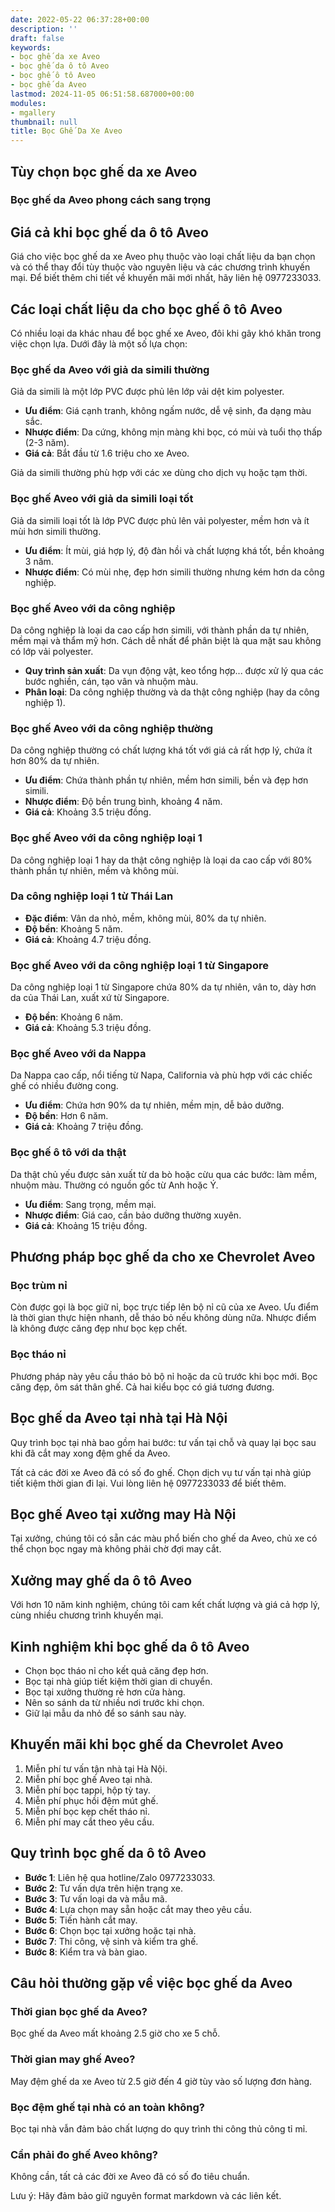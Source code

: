 ```yaml
---
date: 2022-05-22 06:37:28+00:00
description: ''
draft: false
keywords:
- bọc ghế da xe Aveo
- bọc ghế da ô tô Aveo
- bọc ghế ô tô Aveo
- bọc ghế da Aveo
lastmod: 2024-11-05 06:51:58.687000+00:00
modules:
- mgallery
thumbnail: null
title: Bọc Ghế Da Xe Aveo
---
```


## Tùy chọn bọc ghế da xe Aveo 

### Bọc ghế da Aveo phong cách sang trọng

## Giá cả khi bọc ghế da ô tô Aveo
Giá cho việc bọc ghế da xe Aveo phụ thuộc vào loại chất liệu da bạn chọn và có thể thay đổi tùy thuộc vào nguyên liệu và các chương trình khuyến mại. Để biết thêm chi tiết về khuyến mãi mới nhất, hãy liên hệ 0977233033.

## Các loại chất liệu da cho bọc ghế ô tô Aveo
Có nhiều loại da khác nhau để bọc ghế xe Aveo, đôi khi gây khó khăn trong việc chọn lựa. Dưới đây là một số lựa chọn:

### Bọc ghế da Aveo với giả da simili thường
Giả da simili là một lớp PVC được phủ lên lớp vải dệt kim polyester.

- **Ưu điểm**: Giá cạnh tranh, không ngấm nước, dễ vệ sinh, đa dạng màu sắc.
- **Nhược điểm**: Da cứng, không mịn màng khi bọc, có mùi và tuổi thọ thấp (2-3 năm).
- **Giá cả**: Bắt đầu từ 1.6 triệu cho xe Aveo.

Giả da simili thường phù hợp với các xe dùng cho dịch vụ hoặc tạm thời.

### Bọc ghế Aveo với giả da simili loại tốt
Giả da simili loại tốt là lớp PVC được phủ lên vải polyester, mềm hơn và ít mùi hơn simili thường.

- **Ưu điểm**: Ít mùi, giá hợp lý, độ đàn hồi và chất lượng khá tốt, bền khoảng 3 năm.
- **Nhược điểm**: Có mùi nhẹ, đẹp hơn simili thường nhưng kém hơn da công nghiệp.

### Bọc ghế Aveo với da công nghiệp
Da công nghiệp là loại da cao cấp hơn simili, với thành phần da tự nhiên, mềm mại và thẩm mỹ hơn. Cách dễ nhất để phân biệt là qua mặt sau không có lớp vải polyester.

- **Quy trình sản xuất**: Da vụn động vật, keo tổng hợp... được xử lý qua các bước nghiền, cán, tạo vân và nhuộm màu.
- **Phân loại**: Da công nghiệp thường và da thật công nghiệp (hay da công nghiệp 1).

### Bọc ghế Aveo với da công nghiệp thường
Da công nghiệp thường có chất lượng khá tốt với giá cả rất hợp lý, chứa ít hơn 80% da tự nhiên.

- **Ưu điểm**: Chứa thành phần tự nhiên, mềm hơn simili, bền và đẹp hơn simili.
- **Nhược điểm**: Độ bền trung bình, khoảng 4 năm.
- **Giá cả**: Khoảng 3.5 triệu đồng.

### Bọc ghế Aveo với da công nghiệp loại 1
Da công nghiệp loại 1 hay da thật công nghiệp là loại da cao cấp với 80% thành phần tự nhiên, mềm và không mùi.

### Da công nghiệp loại 1 từ Thái Lan
- **Đặc điểm**: Vân da nhỏ, mềm, không mùi, 80% da tự nhiên.
- **Độ bền**: Khoảng 5 năm.
- **Giá cả**: Khoảng 4.7 triệu đồng.

### Bọc ghế Aveo với da công nghiệp loại 1 từ Singapore
Da công nghiệp loại 1 từ Singapore chứa 80% da tự nhiên, vân to, dày hơn da của Thái Lan, xuất xứ từ Singapore.

- **Độ bền**: Khoảng 6 năm.
- **Giá cả**: Khoảng 5.3 triệu đồng.

### Bọc ghế Aveo với da Nappa
Da Nappa cao cấp, nổi tiếng từ Napa, California và phù hợp với các chiếc ghế có nhiều đường cong.

- **Ưu điểm**: Chứa hơn 90% da tự nhiên, mềm mịn, dễ bảo dưỡng.
- **Độ bền**: Hơn 6 năm.
- **Giá cả**: Khoảng 7 triệu đồng.

### Bọc ghế ô tô với da thật
Da thật chủ yếu được sản xuất từ da bò hoặc cừu qua các bước: làm mềm, nhuộm màu. Thường có nguồn gốc từ Anh hoặc Ý.

- **Ưu điểm**: Sang trọng, mềm mại.
- **Nhược điểm**: Giá cao, cần bảo dưỡng thường xuyên.
- **Giá cả**: Khoảng 15 triệu đồng.

## Phương pháp bọc ghế da cho xe Chevrolet Aveo

### Bọc trùm nỉ
Còn được gọi là bọc giữ nỉ, bọc trực tiếp lên bộ nỉ cũ của xe Aveo. Ưu điểm là thời gian thực hiện nhanh, dễ tháo bỏ nếu không dùng nữa. Nhược điểm là không được căng đẹp như bọc kẹp chết.

### Bọc tháo nỉ
Phương pháp này yêu cầu tháo bỏ bộ nỉ hoặc da cũ trước khi bọc mới. Bọc căng đẹp, ôm sát thân ghế. Cả hai kiểu bọc có giá tương đương.

## Bọc ghế da Aveo tại nhà tại Hà Nội
Quy trình bọc tại nhà bao gồm hai bước: tư vấn tại chỗ và quay lại bọc sau khi đã cắt may xong đệm ghế da Aveo.

Tất cả các đời xe Aveo đã có số đo ghế. Chọn dịch vụ tư vấn tại nhà giúp tiết kiệm thời gian đi lại. Vui lòng liên hệ 0977233033 để biết thêm.

## Bọc ghế Aveo tại xưởng may Hà Nội
Tại xưởng, chúng tôi có sẵn các màu phổ biến cho ghế da Aveo, chủ xe có thể chọn bọc ngay mà không phải chờ đợi may cắt.

## Xưởng may ghế da ô tô Aveo
Với hơn 10 năm kinh nghiệm, chúng tôi cam kết chất lượng và giá cả hợp lý, cùng nhiều chương trình khuyến mại.

## Kinh nghiệm khi bọc ghế da ô tô Aveo
- Chọn bọc tháo nỉ cho kết quả căng đẹp hơn.
- Bọc tại nhà giúp tiết kiệm thời gian di chuyển.
- Bọc tại xưởng thường rẻ hơn cửa hàng.
- Nên so sánh da từ nhiều nơi trước khi chọn.
- Giữ lại mẫu da nhỏ để so sánh sau này.

## Khuyến mãi khi bọc ghế da Chevrolet Aveo
1. Miễn phí tư vấn tận nhà tại Hà Nội.
2. Miễn phí bọc ghế Aveo tại nhà.
3. Miễn phí bọc tappi, hộp tỳ tay.
4. Miễn phí phục hồi đệm mút ghế.
5. Miễn phí bọc kẹp chết tháo nỉ.
6. Miễn phí may cắt theo yêu cầu.

## Quy trình bọc ghế da ô tô Aveo
- **Bước 1**: Liên hệ qua hotline/Zalo 0977233033.
- **Bước 2**: Tư vấn dựa trên hiện trạng xe.
- **Bước 3**: Tư vấn loại da và mẫu mã.
- **Bước 4**: Lựa chọn may sẵn hoặc cắt may theo yêu cầu.
- **Bước 5**: Tiến hành cắt may.
- **Bước 6**: Chọn bọc tại xưởng hoặc tại nhà.
- **Bước 7**: Thi công, vệ sinh và kiểm tra ghế.
- **Bước 8**: Kiểm tra và bàn giao.

## Câu hỏi thường gặp về việc bọc ghế da Aveo

### Thời gian bọc ghế da Aveo?
Bọc ghế da Aveo mất khoảng 2.5 giờ cho xe 5 chỗ.

### Thời gian may ghế Aveo?
May đệm ghế da xe Aveo từ 2.5 giờ đến 4 giờ tùy vào số lượng đơn hàng.

### Bọc đệm ghế tại nhà có an toàn không?
Bọc tại nhà vẫn đảm bảo chất lượng do quy trình thi công thủ công tỉ mỉ.

### Cần phải đo ghế Aveo không?
Không cần, tất cả các đời xe Aveo đã có số đo tiêu chuẩn.

Lưu ý: Hãy đảm bảo giữ nguyên format markdown và các liên kết.